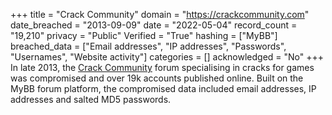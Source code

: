 +++
title = "Crack Community"
domain = "https://crackcommunity.com"
date_breached = "2013-09-09"
date = "2022-05-04"
record_count = "19,210"
privacy = "Public"
Verified = "True"
hashing = ["MyBB"]
breached_data = ["Email addresses", "IP addresses", "Passwords", "Usernames", "Website activity"]
categories = []
acknowledged = "No"
+++
In late 2013, the <a href="http://crackcommunity.com" target="_blank" rel="noopener">Crack Community</a> forum specialising in cracks for games was compromised and over 19k accounts published online. Built on the MyBB forum platform, the compromised data included email addresses, IP addresses and salted MD5 passwords.
